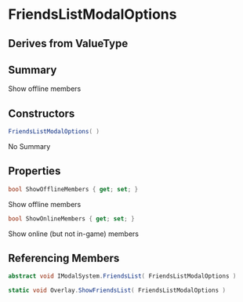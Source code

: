 # FriendsListModalOptions

## Derives from ValueType

## Summary

Show offline members
## Constructors

```c#
FriendsListModalOptions( ) 
```
No Summary
## Properties

```c#
bool ShowOfflineMembers { get; set; } 
```
Show offline members
```c#
bool ShowOnlineMembers { get; set; } 
```
Show online (but not in-game) members
## Referencing Members

```c#
abstract void IModalSystem.FriendsList( FriendsListModalOptions ) 
```
```c#
static void Overlay.ShowFriendsList( FriendsListModalOptions ) 
```
